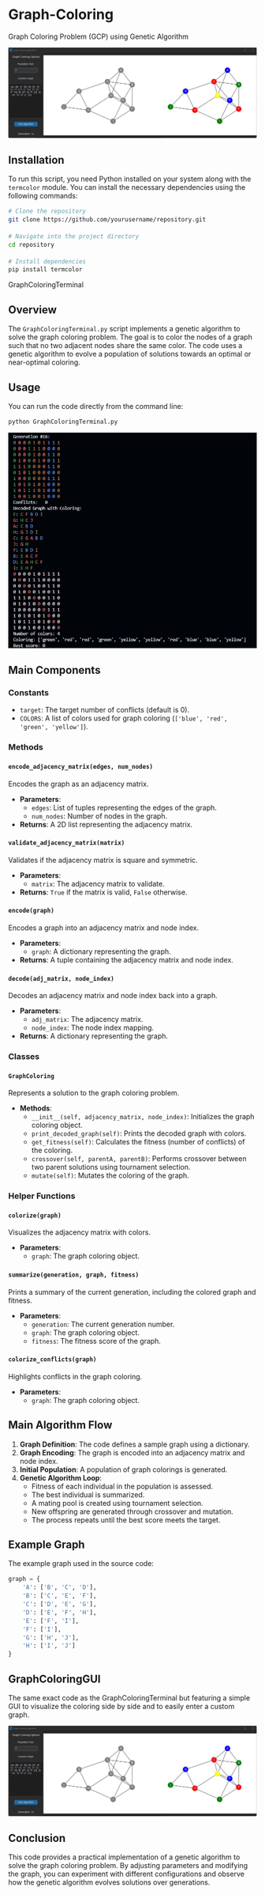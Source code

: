 # Graph-Coloring

Graph Coloring Problem (GCP) using Genetic Algorithm

![App Screenshot](gui.jpg)

## Installation

To run this script, you need Python installed on your system along with the `termcolor` module. You can install the necessary dependencies using the following commands:

```bash
# Clone the repository
git clone https://github.com/yourusername/repository.git

# Navigate into the project directory
cd repository

# Install dependencies
pip install termcolor
```

GraphColoringTerminal

## Overview

The `GraphColoringTerminal.py` script implements a genetic algorithm to solve the graph coloring problem. The goal is to color the nodes of a graph such that no two adjacent nodes share the same color. The code uses a genetic algorithm to evolve a population of solutions towards an optimal or near-optimal coloring.

## Usage

You can run the code directly from the command line:

```bash
python GraphColoringTerminal.py
```

![App Screenshot](terminal.jpg)

## Main Components

### Constants

- `target`: The target number of conflicts (default is 0).
- `COLORS`: A list of colors used for graph coloring (`['blue', 'red', 'green', 'yellow']`).

### Methods

#### `encode_adjacency_matrix(edges, num_nodes)`

Encodes the graph as an adjacency matrix.

- **Parameters**:
  - `edges`: List of tuples representing the edges of the graph.
  - `num_nodes`: Number of nodes in the graph.
- **Returns**: A 2D list representing the adjacency matrix.

#### `validate_adjacency_matrix(matrix)`

Validates if the adjacency matrix is square and symmetric.

- **Parameters**:
  - `matrix`: The adjacency matrix to validate.
- **Returns**: `True` if the matrix is valid, `False` otherwise.

#### `encode(graph)`

Encodes a graph into an adjacency matrix and node index.

- **Parameters**:
  - `graph`: A dictionary representing the graph.
- **Returns**: A tuple containing the adjacency matrix and node index.

#### `decode(adj_matrix, node_index)`

Decodes an adjacency matrix and node index back into a graph.

- **Parameters**:
  - `adj_matrix`: The adjacency matrix.
  - `node_index`: The node index mapping.
- **Returns**: A dictionary representing the graph.

### Classes

#### `GraphColoring`

Represents a solution to the graph coloring problem.

- **Methods**:
  - `__init__(self, adjacency_matrix, node_index)`: Initializes the graph coloring object.
  - `print_decoded_graph(self)`: Prints the decoded graph with colors.
  - `get_fitness(self)`: Calculates the fitness (number of conflicts) of the coloring.
  - `crossover(self, parentA, parentB)`: Performs crossover between two parent solutions using tournament selection.
  - `mutate(self)`: Mutates the coloring of the graph.

### Helper Functions

#### `colorize(graph)`

Visualizes the adjacency matrix with colors.

- **Parameters**:
  - `graph`: The graph coloring object.

#### `summarize(generation, graph, fitness)`

Prints a summary of the current generation, including the colored graph and fitness.

- **Parameters**:
  - `generation`: The current generation number.
  - `graph`: The graph coloring object.
  - `fitness`: The fitness score of the graph.

#### `colorize_conflicts(graph)`

Highlights conflicts in the graph coloring.

- **Parameters**:
  - `graph`: The graph coloring object.

## Main Algorithm Flow

1. **Graph Definition**: The code defines a sample graph using a dictionary.
2. **Graph Encoding**: The graph is encoded into an adjacency matrix and node index.
3. **Initial Population**: A population of graph colorings is generated.
4. **Genetic Algorithm Loop**:
   - Fitness of each individual in the population is assessed.
   - The best individual is summarized.
   - A mating pool is created using tournament selection.
   - New offspring are generated through crossover and mutation.
   - The process repeats until the best score meets the target.

## Example Graph

The example graph used in the source code:

```python
graph = {
    'A': ['B', 'C', 'D'],
    'B': ['C', 'E', 'F'],
    'C': ['D', 'E', 'G'],
    'D': ['E', 'F', 'H'],
    'E': ['F', 'I'],
    'F': ['I'],
    'G': ['H', 'J'],
    'H': ['I', 'J']
}
```

## GraphColoringGUI

The same exact code as the GraphColoringTerminal but featuring a simple GUI to visualize the coloring side by side and to easily enter a custom graph.

![App Screenshot](gui.jpg)

## Conclusion

This code provides a practical implementation of a genetic algorithm to solve the graph coloring problem. By adjusting parameters and modifying the graph, you can experiment with different configurations and observe how the genetic algorithm evolves solutions over generations.
